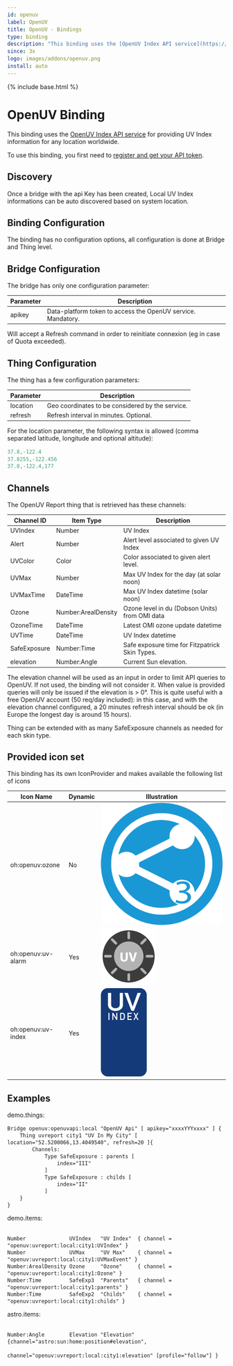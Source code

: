 ```yaml
---
id: openuv
label: OpenUV
title: OpenUV - Bindings
type: binding
description: "This binding uses the [OpenUV Index API service](https://www.openuv.io/) for providing UV Index information for any location worldwide."
since: 3x
logo: images/addons/openuv.png
install: auto
---
```


<!-- Attention authors: Do not edit directly. Please add your changes to the appropriate source repository -->

{% include base.html %}

# OpenUV Binding

<AddonLogo />

This binding uses the [OpenUV Index API service](https://www.openuv.io/) for providing UV Index information for any location worldwide.

To use this binding, you first need to [register and get your API token](https://www.openuv.io/auth/google).

## Discovery

Once a bridge with the api Key has been created, Local UV Index informations can be auto discovered based on system location.

## Binding Configuration

The binding has no configuration options, all configuration is done at Bridge and Thing level.

## Bridge Configuration

The bridge has only one configuration parameter:

| Parameter | Description                                                  |
|-----------|--------------------------------------------------------------|
| apikey    | Data-platform token to access the OpenUV service. Mandatory. |

Will accept a Refresh command in order to reinitiate connexion (eg in case of Quota exceeded).

## Thing Configuration

The thing has a few configuration parameters:

| Parameter | Description                                                  |
|-----------|--------------------------------------------------------------|
| location  | Geo coordinates to be considered by the service.             |
| refresh   | Refresh interval in minutes. Optional.                       |

For the location parameter, the following syntax is allowed (comma separated latitude, longitude and optional altitude):

```java
37.8,-122.4
37.8255,-122.456
37.8,-122.4,177
```

## Channels

The OpenUV Report thing that is retrieved has these channels:

| Channel ID   | Item Type           | Description                                     |
|--------------|---------------------|-------------------------------------------------|
| UVIndex      | Number              | UV Index                                        |
| Alert        | Number              | Alert level associated to given UV Index        |
| UVColor      | Color               | Color associated to given alert level.          |
| UVMax        | Number              | Max UV Index for the day (at solar noon)        |
| UVMaxTime    | DateTime            | Max UV Index datetime (solar noon)              |
| Ozone        | Number:ArealDensity | Ozone level in du (Dobson Units) from OMI data  |
| OzoneTime    | DateTime            | Latest OMI ozone update datetime                |
| UVTime       | DateTime            | UV Index datetime                               |
| SafeExposure | Number:Time         | Safe exposure time for Fitzpatrick Skin Types.  |
| elevation    | Number:Angle        | Current Sun elevation.                          |

The elevation channel will be used as an input in order to limit API queries to OpenUV. If not used,
the binding will not consider it. When value is provided queries will only be issued if the elevation is > 0°.
This is quite useful with a free OpenUV account (50 req/day included): in this case, and with the elevation channel configured, a 20 minutes refresh interval should be ok (in Europe the longest day is around 15 hours).

Thing can be extended with as many SafeExposure channels as needed for each skin type.

## Provided icon set

This binding has its own IconProvider and makes available the following list of icons

| Icon Name          | Dynamic | Illustration               |
|--------------------|---------|----------------------------|
| oh:openuv:ozone    | No      | ![](doc/icon/ozone.svg)    |
| oh:openuv:uv-alarm | Yes     | ![](doc/icon/uv-alarm.svg) |
| oh:openuv:uv-index | Yes     | ![](doc/icon/uv-index.svg) |

## Examples

demo.things:

```xtend
Bridge openuv:openuvapi:local "OpenUV Api" [ apikey="xxxxYYYxxxx" ] {
    Thing uvreport city1 "UV In My City" [ location="52.5200066,13.4049540", refresh=20 ]{
        Channels:
            Type SafeExposure : parents [
                index="III"
            ]
            Type SafeExposure : childs [
                index="II"
            ]
    }
}

```

demo.items:

```xtend

Number              UVIndex   "UV Index"  { channel = "openuv:uvreport:local:city1:UVIndex" }
Number              UVMax     "UV Max"    { channel = "openuv:uvreport:local:city1:UVMaxEvent" }
Number:ArealDensity Ozone     "Ozone"     { channel = "openuv:uvreport:local:city1:Ozone" }
Number:Time         SafeExp3  "Parents"   { channel = "openuv:uvreport:local:city1:parents" }
Number:Time         SafeExp2  "Childs"    { channel = "openuv:uvreport:local:city1:childs" }

```

astro.items:

```xtend

Number:Angle        Elevation "Elevation" {channel="astro:sun:home:position#elevation",
                                           channel="openuv:uvreport:local:city1:elevation" [profile="follow"] }

```
